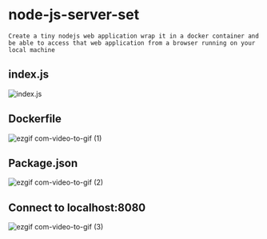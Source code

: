 # node-js-server-set

`Create a tiny nodejs web application wrap it in a docker container and be able to access that web application from a browser running on your local machine`


## index.js

![index.js](https://user-images.githubusercontent.com/24816990/57976609-7e343100-79b2-11e9-8c81-eeacbca27d1a.gif)



## Dockerfile

![ezgif com-video-to-gif (1)](https://user-images.githubusercontent.com/24816990/57976674-bc7e2000-79b3-11e9-8d25-f4a7bff11511.gif)


## Package.json

![ezgif com-video-to-gif (2)](https://user-images.githubusercontent.com/24816990/57976685-e5061a00-79b3-11e9-8055-88ae33b140df.gif)

## Connect to localhost:8080

![ezgif com-video-to-gif (3)](https://user-images.githubusercontent.com/24816990/57976695-1ed72080-79b4-11e9-974d-3d5a333e410e.gif)


